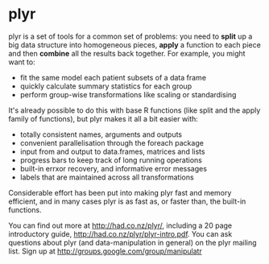 # plyr

plyr is a set of tools for a common set of problems: you need to __split__ up a big data structure into homogeneous pieces, __apply__ a function to each piece and then __combine__ all the results back together. For example, you might want to:

  * fit the same model each patient subsets of a data frame
  * quickly calculate summary statistics for each group
  * perform group-wise transformations like scaling or standardising

It's already possible to do this with base R functions (like split and the apply family of functions), but plyr makes it all a bit easier with:

  * totally consistent names, arguments and outputs
  * convenient parallelisation through the foreach package
  * input from and output to data.frames, matrices and lists
  * progress bars to keep track of long running operations
  * built-in errxor recovery, and informative error messages
  * labels that are maintained across all transformations

Considerable effort has been put into making plyr fast and memory efficient, and in many cases plyr is as fast as, or faster than, the built-in functions.

You can find out more at http://had.co.nz/plyr/, including a 20 page introductory guide, http://had.co.nz/plyr/plyr-intro.pdf.  You can ask questions about plyr (and data-manipulation in general) on the plyr mailing list. Sign up at http://groups.google.com/group/manipulatr
